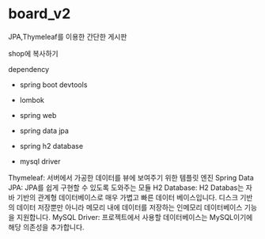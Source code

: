 # board_v2
JPA,Thymeleaf를 이용한 간단한 게시판

shop에 복사하기

dependency

- spring boot devtools

- lombok

- spring web

- spring data jpa

- spring h2 database

- mysql driver



Thymeleaf: 서버에서 가공한 데이터를 뷰에 보여주기 위한 템플릿 엔진
Spring Data JPA: JPA를 쉽게 구현할 수 있도록 도와주는 모듈
H2 Database: H2 Databas는 자바 기반의 관계형 데이터베이스로 매우 가볍고 빠른 데이터 베이스입니다. 디스크 기반의 데이터 저장뿐만 아니라 메모리 내에 데이터를 저장하는 인메모리 데이터베이스 기능을 지원합니다.
MySQL Driver: 프로젝트에서 사용할 데이터베이스는 MySQL이기에 해당 의존성을 추가합니다.
